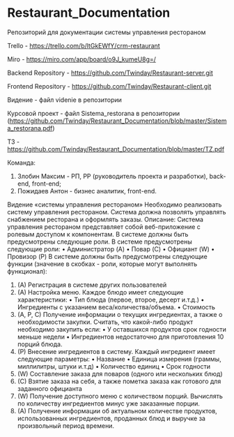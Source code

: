 # Restaurant_Documentation
Репозиторий для документации системы управления рестораном

Trello - https://trello.com/b/ltGkEWfY/crm-restaurant

Miro - https://miro.com/app/board/o9J_kumeU8g=/

Backend Repository - https://github.com/Twinday/Restaurant-server.git

Frontend Repository - https://github.com/Twinday/Restaurant-client.git

Видение - файл videnie в репозитории

Курсовой проект - файл Sistema_restorana в репозитории (https://github.com/Twinday/Restaurant_Documentation/blob/master/Sistema_restorana.pdf)

ТЗ - https://github.com/Twinday/Restaurant_Documentation/blob/master/TZ.pdf

Команда:
1) Злобин Максим - РП, РР (руководитель проекта и разработки), back-end, front-end;
2) Пожидаев Антон - бизнес аналитик, front-end.


Видение «системы управления рестораном»
Необходимо реализовать систему управления рестораном. Система должна позволять управлять снабжением ресторана и оформлять заказы.
Описание:
Система управления рестораном представляет собой веб-приложение с ролевым доступом к компонентам. В системе должны быть предусмотрены следующие роли. В системе предусмотрены следующие роли:
•	Администратор (A)
•	Повар (C)
•	Официант (W)
•	Провизор (P)
В системе должны быть предусмотрены следующие функции (значение в скобках - роли, которые могут выполнять функционал):
1.	(А) Регистрация в системе других пользователей
2.	(А) Настройка меню. Каждое блюдо имеет следующие характеристики:
•	Тип блюда (первое, второе, десерт и.т.д.)
•	Ингредиенты с указанием веса/количества/объема.
•	Стоимость
3.	(A, P, C) Получение информации о текущих ингредиентах, а также о необходимости закупки. Считать, что какой-либо продукт необходимо закупить если:
•	У оставшихся продуктов срок годности меньше недели
•	Ингредиентов недостаточно для приготовления 10 порций блюда.
4.	(P) Внесение ингредиентов в систему. Каждый ингредиент имеет следующие параметры:
•	Название
•	Единица измерения (граммы, миллилитры, штуки и.т.д)
•	Количество единиц
•	Срок годности
5.	(W) Составление заказа для поваров (одного или нескольких блюд)
6.	(С) Взятие заказа на себя, а также пометка заказа как готового для заданного официанта
7.	(W) Получение доступного меню с количеством порций. Вычислять по количеству ингредиентов минус уже заказанные порции.
8.	(A) Получение информации об актуальном количестве продуктов, использованных ингредиентов, проданных блюд и выручке за произвольный период времени.
